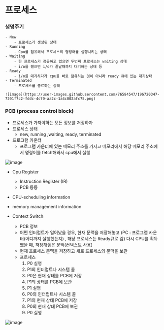# 프로세스

### 생명주기
    - New
        - 프로세스가 생성된 상태
    - Running
        - Cpu를 점유해서 프로세스의 명령어를 실행시키는 상태
    - Waiting
        - 한 프로세스가 점유하고 있으면 두번째 프로세스는 waiting 상태
        - i/o를 했으면 i/o가 끝날때까지 대기하는 상태 등
    - Ready
        - i/o를 대기하다가 cpu를 바로 점유하는 것이 아니라 ready 큐에 있는 대기상태
    - Terminated
        - 프로세스를 종료하는 상태
        
    ![image](https://user-images.githubusercontent.com/76584547/196720347-7201f7c2-fddc-4c70-aa2c-1a4c002afc75.png)
    
### PCB (process control block)
- 프로세스가 가져야하는 모든 정보를 저장하자
- 프로세스 상태
    - new, running ,waiting, ready, terminated
- 프로그램 카운터
    - 프로그램 카운터에 있는 메모리 주소를 가지고 메모리에서 해당 메모리 주소에서 명령어를 fetch해와서 cpu에서 실행
        
![image](https://user-images.githubusercontent.com/76584547/196720310-a9dd6939-d8a6-4a50-a669-fe967020403e.png)
        
- Cpu Register
    - Instruction Register (IR)
    - PCB 등등
- CPU-scheduling information
- memory management information

- Context Switch
    - PCB 정보
    - 어떤 인터럽트가 일어났을 경우, 현재 문맥을 저장해놓고 (PC : 프로그램 카운터(어디까지 실행했는지) , 해당 프로세스는 Ready큐로 감) 다시 CPU를 획득했을 때, 저장해놓은 문맥(컨택스트 사용)
    - 현재 프로세스 문맥을 저장하고 새로 프로세스의 문맥을 보관
    - 프로세스
        1. P0 실행
        2. P1의 인터럽트나 시스템 콜
        3. P0은 현재 상태를 PCB에 저장
        4. P1의 상태를 PCB에 보관
        5. P1 실행
        6. P0의 인터럽트나 시스템 콜
        7. P1의 현재 상태 PCB에 저장
        8. P0의 현재 상태 PCB에 보관
        9. P0 실행
     
 ![image](https://user-images.githubusercontent.com/76584547/196720225-4da89f9d-6782-4f7a-a93a-82ec5b51f40d.png)
